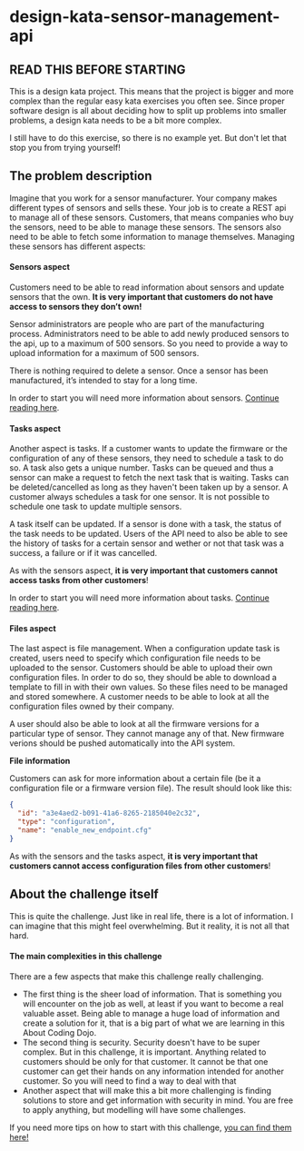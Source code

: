 # design-kata-sensor-management-api

## READ THIS BEFORE STARTING

This is a design kata project. This means that the project is bigger and more complex than the regular easy kata exercises you
often see. Since proper software design is all about deciding how to split up problems into smaller problems, a design kata
needs to be a bit more complex.  

I still have to do this exercise, so there is no example yet. But don't let that stop you from trying yourself!  

## The problem description

Imagine that you work for a sensor manufacturer. Your company makes different types of sensors and sells these. Your job is to create 
a REST api to manage all of these sensors. Customers, that means companies who buy the sensors, need to be able to manage these sensors. 
The sensors also need to be able to fetch some information to manage themselves. Managing these sensors has different aspects:  

#### Sensors aspect

Customers need to be able to read information about sensors and update sensors that the own. **It is very important that customers do not have 
access to sensors they don’t own!**  

Sensor administrators are people who are part of the manufacturing process. Administrators need to be able to add newly produced sensors to the 
api, up to a maximum of 500 sensors. So you need to provide a way to upload information for a maximum of 500 sensors.   

There is nothing required to delete a sensor. Once a sensor has been manufactured, it’s intended to stay for a long time.

In order to start you will need more information about sensors. [Continue reading here](./challenge/sensors.md).  

#### Tasks aspect

Another aspect is tasks. If a customer wants to update the firmware or the configuration of any of these sensors, they need to schedule a task to 
do so. A task also gets a unique number. Tasks can be queued and thus a sensor can make a request to fetch the next task that is waiting. Tasks 
can be deleted/cancelled as long as they haven't been taken up by a sensor. A customer always schedules a task for one sensor. It is not possible
to schedule one task to update multiple sensors.  

A task itself can be updated. If a sensor is done with a task, the status of the task needs to be updated. Users of the API need to also be 
able to see the history of tasks for a certain sensor and wether or not that task was a success, a failure or if it was cancelled.  

As with the sensors aspect, **it is very important that customers cannot access tasks from other customers**!

In order to start you will need more information about tasks. [Continue reading here](./challenge/tasks.md).  

#### Files aspect

The last aspect is file management. When a configuration update task is created, users need to specify which configuration file needs 
to be uploaded to the sensor. Customers should be able to upload their own configuration files. In order to do so, they should be able to 
download a template to fill in with their own values. So these files need to be managed and stored somewhere. A customer needs to be able to 
look at all the configuration files owned by their company.  

A user should also be able to look at all the firmware versions for a particular type of sensor. They cannot manage any of that. New firmware 
verions should be pushed automatically into the API system.  

**File information**

Customers can ask for more information about a certain file (be it a configuration file or a firmware version file). The result
should look like this:  

```json
{
  "id": "a3e4aed2-b091-41a6-8265-2185040e2c32",
  "type": "configuration",
  "name": "enable_new_endpoint.cfg"
}
```

As with the sensors and the tasks aspect, **it is very important that customers cannot access configuration files from other customers**!

## About the challenge itself

This is quite the challenge. Just like in real life, there is a lot of information. I can imagine that this might feel overwhelming. But it 
reality, it is not all that hard.  

#### The main complexities in this challenge

There are a few aspects that make this challenge really challenging. 

- The first thing is the sheer load of information. That is something you will encounter on the job as well, at least if you want to become
 a real valuable asset. Being able to manage a huge load of information and create a solution for it, that is a big part of what we are 
 learning in this About Coding Dojo. 
- The second thing is security. Security doesn't have to be super complex. But in this challenge, it is important. Anything related to 
 customers should be only for that customer. It cannot be that one customer can get their hands on any information intended for another 
 customer. So you will need to find a way to deal with that
- Another aspect that will make this a bit more challenging is finding solutions to store and get information with security in mind. You
 are free to apply anything, but modelling will have some challenges.  

If you need more tips on how to start with this challenge, [you can find them here!](./challenge/tips/tips.md)
